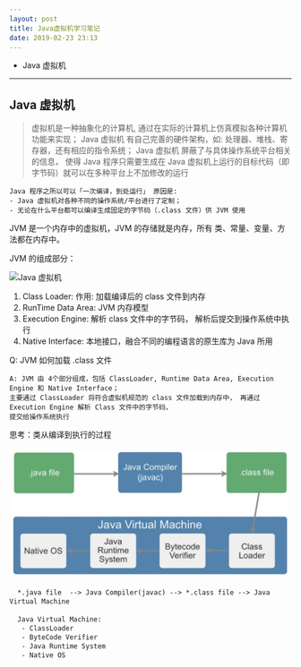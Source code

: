 ```yaml
---
layout: post
title: Java虚拟机学习笔记
date: 2019-02-23 23:13
---
```


- Java 虚拟机


------------------------------------------------------------------------------------------------
## Java 虚拟机
> 虚拟机是一种抽象化的计算机, 通过在实际的计算机上仿真模拟各种计算机功能来实现；
> Java 虚拟机 有自己完善的硬件架构，如: 处理器、堆栈、寄存器，还有相应的指令系统；
> Java 虚拟机 屏蔽了与具体操作系统平台相关的信息， 使得 Java 程序只需要生成在 Java 虚拟机上运行的目标代码（即字节码）就可以在多种平台上不加修改的运行

    Java 程序之所以可以「一次编译，到处运行」 原因是: 
    - Java 虚拟机对各种不同的操作系统/平台进行了定制；
    - 无论在什么平台都可以编译生成固定的字节码（.class 文件）供 JVM 使用

JVM 是一个内存中的虚拟机，JVM 的存储就是内存，所有 类、常量、变量、方法都在内存中。

JVM 的组成部分：

![Java 虚拟机](/assets/images/javavm.jpg)

1. Class Loader: 作用: 加载编译后的 class 文件到内存
2. RunTime Data Area: JVM 内存模型
3. Execution Engine: 解析 class 文件中的字节码， 解析后提交到操作系统中执行
4. Native Interface: 本地接口，融合不同的编程语言的原生库为 Java 所用

Q: JVM 如何加载 .class 文件

    A: JVM 由 4个部分组成，包括 ClassLoader, Runtime Data Area, Execution Engine 和 Native Interface；
    主要通过 ClassLoader 将符合虚拟机规范的 class 文件加载到内存中， 再通过 Execution Engine 解析 Class 文件中的字节码，
    提交给操作系统执行

思考：类从编译到执行的过程
      
 ![Java 运行示意图(摘自其他网站)](/assets/images/javac.jpg)
      
      *.java file  --> Java Compiler(javac) --> *.class file --> Java Virtual Machine
      
      Java Virtual Machine: 
       - ClassLoader
       - ByteCode Verifier
       - Java Runtime System
       - Native OS